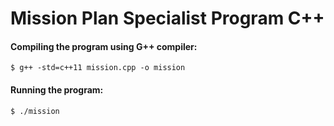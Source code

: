 # Mission Plan Specialist Program C++

#### Compiling the program using G++ compiler:
```shell
$ g++ -std=c++11 mission.cpp -o mission
```
#### Running the program:
```shell
$ ./mission
```
